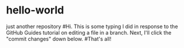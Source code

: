 # hello-world
just another repository
#Hi. This is some typing I did in response to the GitHub Guides tutorial on editing a file in a branch.
Next, I'll click the "commit changes" down below.
#That's all!
